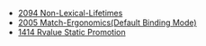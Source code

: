 * [2094 Non-Lexical-Lifetimes](https://rust-lang.github.io/rfcs/2094-nll.html)
* [2005 Match-Ergonomics(Default Binding Mode)](https://rust-lang.github.io/rfcs/2005-match-ergonomics.html)
* [1414 Rvalue Static Promotion](https://rust-lang.github.io/rfcs/1414-rvalue_static_promotion.html)
